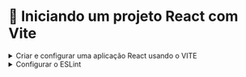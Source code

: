 # 📝 Iniciando um projeto React com Vite
  
<details>
    <summary>Criar e configurar uma aplicação React usando o VITE</summary>

- [x] Criar o diretório do projeto;
- [x] Instalar o react usando o Vite ``npm create vite@latest`` ;
      obs: entrar na pasta mas nao instalar as dependencias. so fazer isso depois de instalr o eslint
- [x] Alterar a chave ``dev`` do arquivo ``package.json``  ;

    ```bash

    "scripts": {
      "dev": "vite --open",
      "build": "vite build",
    },
    ```

</details>

<details>
    <summary>Configurar o ESLint</summary>

- [x] excluir o arquivo de configuração de lint criado pelo vite com o comando:

    ```bash
    rm .eslintrc.cjs
    ```
- [x] Remover as dependências que foram instaladas pelo Vite.

    ```bash
    npm remove @typescript-eslint/eslint-plugin @typescript-eslint/parser eslint-plugin-react-hooks eslint-plugin-react-refresh
    ```
- [x] instalar o pacote de regras de lint com o padrão do Airbnb.

    ```bash
    npx install-peerdeps --dev eslint-config-airbnb
    ```

- [x] Criar o arquivo ``.eslintrc.json`` na raiz do projeto com o seguinte conteúdo.

    ```bash
    {
    "extends": ["airbnb", "airbnb/hooks", "plugin:@typescript-eslint/recommended"],
    "parser": "@typescript-eslint/parser",
    "plugins": ["@typescript-eslint"],
    "env": {
        "browser": true,
        "es2021": true
    },
    "rules": {
        "react/jsx-filename-extension": [1, { "extensions": [".jsx", ".tsx"] }],
        "import/no-extraneous-dependencies": ["error", { "devDependencies": true }]
    }
    }

    ```

- [x] Editar o arquivo ``pakage.json`` adicionando o script para rodar o ESlint.

    ```bash
    //package.json
    ...
      "scripts": {
        ...
        "lint": "eslint . --ext .js,.jsx,.ts,.tsx"
        ...
      },
    ...
    ```

- [x] Criar o arquivo de configuração do VSCode ``.vscode/settings.json`` na raiz do projeto.

    ```bash
    //.vscode/settings.json
    {
    "editor.formatOnSave": true,
    "editor.codeActionsOnSave": {
        "source.fixAll.eslint": "explicit",
        "source.fixAll.stylelint": "explicit"
    },
    "extensions.ignoreRecommendations": false,
    }
    ```

- [ ] Rodar o Lint

```bash
npm run lit
```
</details>
